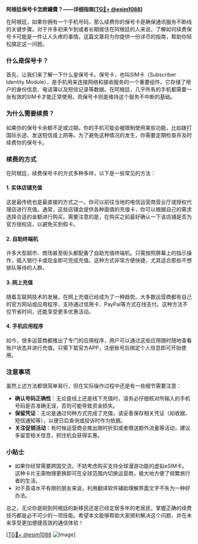 **阿根廷保号卡怎麽續費？——详细指南[[TG💪+ @esim1088](https://t.me/s/esim1088)]**

在阿根廷，如果你拥有一个手机号码，那么续费你的保号卡是确保通讯服务不断线的关键步骤。对于许多初来乍到或者长期居住在阿根廷的人来说，了解如何续费保号卡可能是一件让人头疼的事情。这篇文章将为你提供一份详尽的指南，帮助你轻松搞定这一问题。

### 什么是保号卡？

首先，让我们来了解一下什么是保号卡。保号卡，也叫SIM卡（Subscriber Identity Module），是手机用来连接网络和接收服务的一个重要组件。它存储了用户的身份信息、电话簿以及短信记录等数据。在阿根廷，几乎所有的手机都需要一张有效的SIM卡才能正常使用。而保号卡则是维持这个服务不中断的基础。

### 为什么需要续费？

如果你的保号卡余额不足或过期，你的手机可能会被限制使用某些功能，比如拨打国际长途、发送短信或上网等。为了避免这种情况的发生，你需要定期检查并及时续费你的保号卡。

### 续费的方式

在阿根廷，续费保号卡的方式多种多样，以下是一些常见的方法：

#### 1. 实体店铺充值

这是最传统也是最直接的方式之一。你可以前往当地的电信运营商营业厅或授权代理店进行充值。通常，这些店铺会提供各种面值的充值卡，你可以根据自己的需求选择合适的金额进行购买。需要注意的是，在购买之前最好确认一下该店铺是否为官方授权店，以避免买到假卡。

#### 2. 自助终端机

许多大型超市、商场甚至街头都配备了自助充值终端机。只需按照屏幕上的指示操作，插入银行卡或现金即可完成充值。这种方式非常方便快捷，尤其适合那些不想排队等待的人群。

#### 3. 网上充值

随着互联网技术的发展，在网上充值已经成为了一种趋势。大多数运营商都有自己的官方网站或应用程序，支持通过信用卡、PayPal等方式在线支付。这种方法不仅节省时间，还能享受更多优惠活动。

#### 4. 手机应用程序

如今，很多运营商都推出了专门的应用程序，用户可以通过这些应用随时随地查看账户状态并进行充值。只需下载官方APP，注册账号后绑定个人信息即可开始使用。

### 注意事项

虽然上述方法都很简单易行，但在实际操作过程中还是有一些细节需要注意：

- **确认号码正确性**：无论是线上还是线下充值时，请务必仔细核对所输入的手机号码是否准确无误，否则可能导致资金损失。
- **保留凭证**：无论是通过何种方式完成了充值，请妥善保存相关凭证（如收据、短信通知等），以便日后查询或投诉时作为依据。
- **关注促销活动**：有时候运营商会推出限时折扣或者赠送额外流量等活动，建议多留意相关信息，抓住机会获得实惠。

### 小贴士

- 如果你经常需要跨国交流，不妨考虑购买支持全球漫游功能的虚拟eSIM卡。这种卡片无需物理更换即可在全球范围内切换运营商，极大地方便了频繁旅行者的生活。
- 对于英语水平有限的朋友来说，利用翻译软件辅助理解界面文字不失为一种好办法。

总之，无论你是刚到阿根廷的新移民还是已经定居多年的老居民，掌握正确的续费技巧都是必不可少的一项技能。希望本文能够帮助大家顺利解决这个问题，并在未来享受更加便捷高效的通信体验！

[[TG💪+ @esim1088](https://t.me/s/esim1088) ![Image](https://i.postimg.cc/4NQfJmqS/Snipaste-2025-05-13-00-14-12.png)]